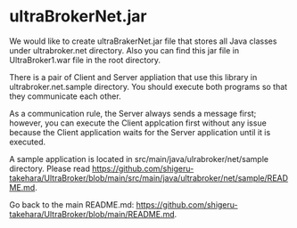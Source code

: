 # ultraBrokerNet.jar
We would like to create ultraBrakerNet.jar file that stores all Java classes under ultrabroker.net directory. Also you can find this jar file in UltraBroker1.war file in the root directory.

There is a pair of Client and Server appliation that use this library in ultrabroker.net.sample directory. You should execute both programs so that they communicate each other.

As a communication rule, the Server always sends a message first; however, you can execute the Client applcation first without any issue because the Client application waits for the Server application until it is executed.

A sample application is located in src/main/java/ulrabroker/net/sample directory. Please read https://github.com/shigeru-takehara/UltraBroker/blob/main/src/main/java/ultrabroker/net/sample/README.md.

Go back to the main README.md: https://github.com/shigeru-takehara/UltraBroker/blob/main/README.md.
